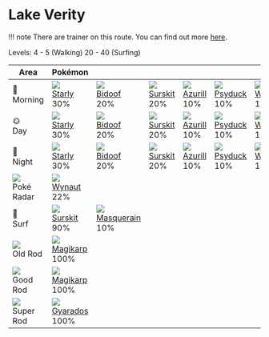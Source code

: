 # Lake Verity

!!! note
    There are trainer on this route. You can find out more [here](../../trainer_pokemon/lake_verity/).

Levels: 4 - 5 (Walking) 20 - 40 (Surfing)

Area                           | Pokémon                           | &nbsp;                            | &nbsp;                            | &nbsp;                            | &nbsp;                            | &nbsp;
---                            | ---                               | ---                               | ---                               | ---                               | ---                               | ---
🌅<br>Morning                   | ![][396]<br> [Starly]<br> 30%    | ![][399]<br> [Bidoof]<br> 20%    | ![][283]<br> [Surskit]<br> 20%   | ![][298]<br> [Azurill]<br> 10%   | ![][054]<br> [Psyduck]<br> 10%   | ![][278]<br> [Wingull]<br> 10%
🌞<br>Day                       | ![][396]<br> [Starly]<br> 30%    | ![][399]<br> [Bidoof]<br> 20%    | ![][283]<br> [Surskit]<br> 20%   | ![][298]<br> [Azurill]<br> 10%   | ![][054]<br> [Psyduck]<br> 10%   | ![][278]<br> [Wingull]<br> 10%
🌙<br>Night                     | ![][396]<br> [Starly]<br> 30%    | ![][399]<br> [Bidoof]<br> 20%    | ![][283]<br> [Surskit]<br> 20%   | ![][298]<br> [Azurill]<br> 10%   | ![][054]<br> [Psyduck]<br> 10%   | ![][278]<br> [Wingull]<br> 10%
![][poke-radar]<br> Poké Radar | ![][360]<br> [Wynaut]<br> 22%
🌊<br> Surf                     | ![][283]<br> [Surskit]<br> 90%   | ![][284]<br> [Masquerain]<br> 10%
![][old-rod]<br> Old Rod       | ![][129]<br> [Magikarp]<br> 100%
![][good-rod]<br> Good Rod     | ![][129]<br> [Magikarp]<br> 100%
![][super-rod]<br> Super Rod   | ![][130]<br> [Gyarados]<br> 100%


[Psyduck]: ../../pokemon_changes/054/
[Magikarp]: ../../pokemon_changes/129/
[Gyarados]: ../../pokemon_changes/130/
[Wingull]: ../../pokemon_changes/278/
[Surskit]: ../../pokemon_changes/283/
[Masquerain]: ../../pokemon_changes/284/
[Azurill]: ../../pokemon_changes/298/
[Wynaut]: ../../pokemon_changes/360/
[Starly]: ../../pokemon_changes/396/
[Bidoof]: ../../pokemon_changes/399/
[good-rod]: ../img/items/good-rod.png
[old-rod]: ../img/items/old-rod.png
[poke-radar]: ../img/items/poke-radar.png
[super-rod]: ../img/items/super-rod.png
[054]: ../img/pokemon/054.png
[129]: ../img/pokemon/129.png
[130]: ../img/pokemon/130.png
[278]: ../img/pokemon/278.png
[283]: ../img/pokemon/283.png
[284]: ../img/pokemon/284.png
[298]: ../img/pokemon/298.png
[360]: ../img/pokemon/360.png
[396]: ../img/pokemon/396.png
[399]: ../img/pokemon/399.png
